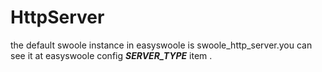# HttpServer
the default swoole instance in easyswoole is swoole_http_server.you can see it at easyswoole config ***SERVER_TYPE*** item .
